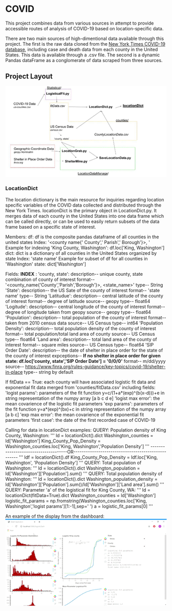 # COVID
This project combines data from various sources in attempt to provide accessible routes of analysis of COVID-19 based on location-specific data. 

There are two main sources of high-dimentional data available through this project. The first is the raw data cloned from the [New York Times COVID-19 database](https://github.com/nytimes/covid-19-data), including case and death data from each county in the United States. This data is available through a .csv file. The second is a dynamic Pandas dataFrame as a conglomerate of data scraped from three sources. 



## Project Layout

![text](https://github.com/SamTabbutt/COVID/blob/master/Display/Layout.jpg)

### LocationDict
The location dictionary is the main resource for inquiries regarding location specific variables of the COVID data collected and distributed through the New York Times. locationDict is the primary object in LocationDict.py. It merges data of each county in the United States into one data frame which can be called directly, or can be used to easily return subsets of the data frame based on a specific state of interest. 

Members:
   df:
       df is the composite pandas dataframe of all counties in the united states
       Index: '<county name\{' County',' Parish',' Borough'}>, <state name>'
       Example for indexing 'King County, Washington':
           df.loc['King, Washington']
   dict:
       dict is a dictionary of all counties in the United States organized by state
       Index: 'state name'
       Example for subset of df for all counties in 'Washington' state:
           dict['Washington']

Fields:
    **INDEX** : 'county, state':
       description-- unique county, state combination of county of interest
       format-- '<county_name\{'County','Parish','Borough'}>, <state_name>'
       type-- String
   'State':
       description-- the US Sate of the county of interest
       format-- 'state name'
       type-- String
   'Latitudue':
       description-- central latitude of the county of interest
       format-- degree of latitude
       source-- geopy
       type-- float64
   'Logitude':
       description-- central longitude of the county of interest
       format-- degree of longitude taken from geopy
       source-- geopy
       type-- float64
   'Population':
       description-- total population of the county of interest
       format-- taken from 2010 census data
       source-- US Census
       type-- int64
   'Population Density':
       description-- total population density of the county of interest
       format-- total population/total land area of county
       source-- US Census
       type-- float64
   'Land area':
       description-- total land area of the county of interest
       format-- square miles
       source-- US Census
       type-- float64
   'SIP Order Date':
       description-- the date of shelter in place order for the state of the county of interest
       expceptions-- **If no shelter in place order for given state: df.loc['county, state','SIP Order Date'] = '0/0/0'**
       format-- m/dd/yyyy
       source-- https://www.finra.org/rules-guidance/key-topics/covid-19/shelter-in-place
       type-- string by default

   
If fitData == True: each county will have associated logistic fit data and exponential fit data merged from 'counties/fitData.csv' including fields:
   'logist params': parameters of the fit function y=c/(1+a*(exp)^(b(x-d)))+e in string representation of the numpy array [a b c d e]
   'logist max error': the mean covarience of the logistic fit parameters
   'exp params': parameters of the fit function y=a*(exp)^(bx)+c in string representation of the numpy array [a b c]
   'exp max error': the mean covarience of the exponential fit parameters
   'first case': the date of the first recorded case of COVID-19

Calling for data in locationDict examples:
   QUERY: Population density of King County, Washington:
       '''
       ld = locationDict().dict
       Washington_counties = ld['Washington']
       King_County_Pop_Density = Washington_counties.loc['King, Washington','Population Density']
       '''
       -------------------------------------OR---------------------------------------------------
       '''
       ldf = locationDict().df
       King_County_Pop_Density = ldf.loc['King, Washington', 'Population Density']
       '''
   QUERY: Total population of Washington:
    '''
       ld = locationDict().dict
       Washington_population = ld['Washington']['Population'].sum()
       '''
   QUERY: Total population density of Washington:
   '''
       ld = locationDict().dict
       Washington_population_density = ld['Washington']['Population'].sum()/ld['Washington']['Land area'].sum()
       '''
   QUERY: Parameter 'a' of the logistical fit for King County, WA:
   '''
       ld = locationDict(fitData=True).dict
       Washington_counties = ld['Washington']
       logistic_fit_params = np.fromstring(Washington_counties.loc['King, Washington','logist params'][1:-1],sep=' ')
       a = logistic_fit_params[0]
       '''

An example of the display from the dashboard:
![text](https://github.com/SamTabbutt/COVID/blob/master/Display/Ex.gif)
